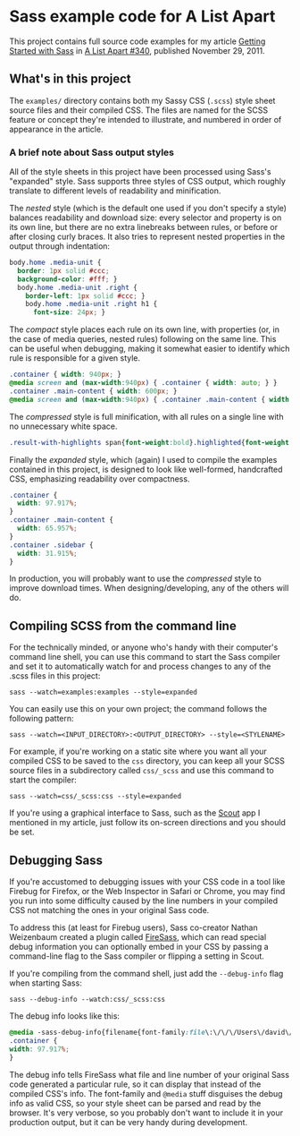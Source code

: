 # Sass example code for A List Apart

This project contains full source code examples for my article [Getting Started with Sass](http://www.alistapart.com/articles/getting-started-with-sass/) in [A List Apart #340](http://www.alistapart.com/issues/340), published November 29, 2011.

## What's in this project

The `examples/` directory contains both my Sassy CSS (`.scss`) style sheet source files and their compiled CSS. The files are named for the SCSS feature or concept they're intended to illustrate, and numbered in order of appearance in the article.

### A brief note about Sass output styles

All of the style sheets in this project have been processed using Sass's "expanded" style. Sass supports three styles of CSS output, which roughly translate to different levels of readability and minification.

The _nested_ style (which is the default one used if you don't specify a style) balances readability and download size: every selector and property is on its own line, but there are no extra linebreaks between rules, or before or after closing curly braces. It also tries to represent nested properties in the output through indentation:

```scss
body.home .media-unit {
  border: 1px solid #ccc;
  background-color: #fff; }
  body.home .media-unit .right {
    border-left: 1px solid #ccc; }
    body.home .media-unit .right h1 {
      font-size: 24px; }
```

The _compact_ style places each rule on its own line, with properties (or, in the case of media queries, nested rules) following on the same line. This can be useful when debugging, making it somewhat easier to identify which rule is responsible for a given style.

```scss
.container { width: 940px; }
@media screen and (max-width:940px) { .container { width: auto; } }
.container .main-content { width: 600px; }
@media screen and (max-width:940px) { .container .main-content { width: 63.8%; } }
```

The _compressed_ style is full minification, with all rules on a single line with no unnecessary white space.

```scss
.result-with-highlights span{font-weight:bold}.highlighted{font-weight:bold}
```

Finally the _expanded_ style, which (again) I used to compile the examples contained in this project, is designed to look like well-formed, handcrafted CSS, emphasizing readability over compactness.

```scss
.container {
  width: 97.917%;
}
.container .main-content {
  width: 65.957%;
}
.container .sidebar {
  width: 31.915%;
}
```

In production, you will probably want to use the _compressed_ style to improve download times. When designing/developing, any of the others will do.

## Compiling SCSS from the command line

For the technically minded, or anyone who's handy with their computer's command line shell, you can use this command to start the Sass compiler and set it to automatically watch for and process changes to any of the .scss files in this project:

```
sass --watch=examples:examples --style=expanded
```

You can easily use this on your own project; the command follows the following pattern:

```
sass --watch=<INPUT_DIRECTORY>:<OUTPUT_DIRECTORY> --style=<STYLENAME>
```

For example, if you're working on a static site where you want all your compiled CSS to be saved to the `css` directory, you can keep all your SCSS source files in a subdirectory called `css/_scss` and use this command to start the compiler:

```
sass --watch=css/_scss:css --style=expanded
```

If you're using a graphical interface to Sass, such as the [Scout](http://scout-app.com) app I mentioned in my article, just follow its on-screen directions and you should be set.

## Debugging Sass

If you're accustomed to debugging issues with your CSS code in a tool like Firebug for Firefox, or the Web Inspector in Safari or Chrome, you may find you run into some difficulty caused by the line numbers in your compiled CSS not matching the ones in your original Sass code.

To address this (at least for Firebug users), Sass co-creator Nathan Weizenbaum created a plugin called [FireSass](https://addons.mozilla.org/en-US/firefox/addon/firesass-for-firebug/), which can read special debug information you can optionally embed in your CSS by passing a command-line flag to the Sass compiler or flipping a setting in Scout.

If you're compiling from the command shell, just add the `--debug-info` flag when starting Sass:

```
sass --debug-info --watch:css/_scss:css
```

The debug info looks like this:

```scss
@media -sass-debug-info{filename{font-family:file\:\/\/\/Users\/david\/Work\/Personal\/ala_sass_examples\/examples\/08_fluid_layout\.scss}line{font-family:\000031}}
.container {
width: 97.917%;
}
```

The debug info tells FireSass what file and line number of your original Sass code generated a particular rule, so it can display that instead of the compiled CSS's info. The font-family and `@media` stuff disguises the debug info as valid CSS, so your style sheet can be parsed and read by the browser. It's very verbose, so you probably don't want to include it in your production output, but it can be very handy during development.

